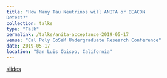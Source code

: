 ```yaml
---
title: "How Many Tau Neutrinos will ANITA or BEACON
Detect?"
collection: talks
type: "Talk"
permalink: /talks/anita-acceptance-2019-05-17
venue: "Cal Poly CoSaM Undergraduate Research Conference"
date: 2019-05-17
location: "San Luis Obispo, California"
---
```


[slides](https://docs.google.com/presentation/d/1KZJJj17_h-76L4D8pR-J5Xw5kjR5w_QLs_hjfc6bjvY/edit?usp=sharing)


